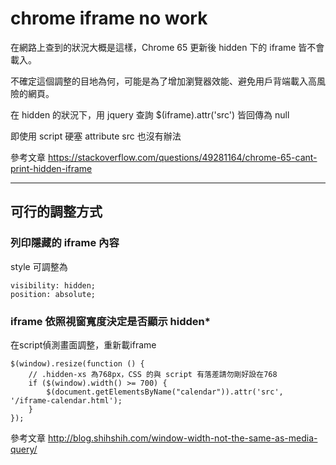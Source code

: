 # chrome iframe no work

在網路上查到的狀況大概是這樣，Chrome 65 更新後 hidden 下的 iframe 皆不會載入。

不確定這個調整的目地為何，可能是為了增加瀏覽器效能、避免用戶背端載入高風險的網頁。

在 hidden 的狀況下，用 jquery 查詢 $(iframe).attr('src') 皆回傳為 null

即使用 script 硬塞 attribute src 也沒有辦法

參考文章
https://stackoverflow.com/questions/49281164/chrome-65-cant-print-hidden-iframe

- - -
## 可行的調整方式

### 列印隱藏的 iframe 內容

style 可調整為

    visibility: hidden;
    position: absolute;

### iframe 依照視窗寬度決定是否顯示 hidden*

在script偵測畫面調整，重新載iframe

    $(window).resize(function () {
        // .hidden-xs 為768px，CSS 的與 script 有落差請勿剛好設在768
        if ($(window).width() >= 700) {
            $(document.getElementsByName("calendar")).attr('src', '/iframe-calendar.html');
        }
    });

參考文章
http://blog.shihshih.com/window-width-not-the-same-as-media-query/